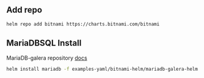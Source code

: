 ## Add repo

```bash
helm repo add bitnami https://charts.bitnami.com/bitnami
```

## MariaDBSQL Install

MariaDB-galera repository [docs](https://github.com/bitnami/charts/tree/master/bitnami/mariadb-galera)

```bash
helm install mariadb -f examples-yaml/bitnami-helm/mariadb-galera-helm.yml bitnami/mariadb-galera --create-namespace -n mariadb
```


